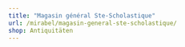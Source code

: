 ```yaml
---
title: "Magasin général Ste-Scholastique"
url: /mirabel/magasin-general-ste-scholastique/
shop: Antiquitäten
---
```

